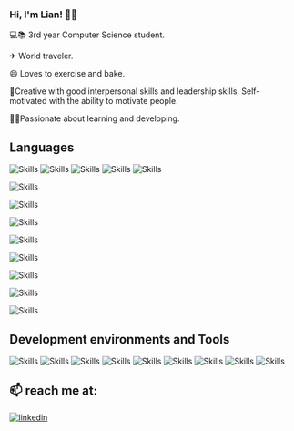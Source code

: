 ### Hi, I'm Lian! 👋🏻

💻📚 3rd year Computer Science student.

✈ World traveler.

😄 Loves to exercise and bake.

🦾Creative with good interpersonal skills and leadership skills, Self-motivated with the ability to motivate people.

👨‍💻Passionate about learning and developing.

## Languages

![Skills](https://www.google.com/imgres?imgurl=https%3A%2F%2Ficonape.com%2Fwp-content%2Ffiles%2Fsh%2F51404%2Fsvg%2Fc--4.svg&imgrefurl=https%3A%2F%2Ficonape.com%2Fc-logo-icon-svg-png.html&tbnid=ehRRUk7OZIwABM&vet=12ahUKEwjS9vnW-MP3AhWdwLsIHbtLAoQQMygAegUIARCyAQ..i&docid=GiIB5Oyr3GUqCM&w=2500&h=2500&q=c%23%20logo&hl=iw&ved=2ahUKEwjS9vnW-MP3AhWdwLsIHbtLAoQQMygAegUIARCyAQ)
![Skills](https://camo.githubusercontent.com/89f156f686927710b07702353a333436140ec83bd18cb8d3a851578045551f35/68747470733a2f2f63646e2d69636f6e732d706e672e666c617469636f6e2e636f6d2f3132382f363133322f363133323232322e706e67)
![Skills](https://camo.githubusercontent.com/021d8f04162100b1a42194c0b7a9de0ec99c6b484a7ad9711dc9b3f563744f06/68747470733a2f2f63646e2d69636f6e732d706e672e666c617469636f6e2e636f6d2f3132382f333630302f333630303931322e706e67)
![Skills](https://camo.githubusercontent.com/93628baa0ee70f6279f1b9d89cb86c3d4be707798b318768e1b0333f3b1749c3/68747470733a2f2f63646e2d69636f6e732d706e672e666c617469636f6e2e636f6d2f3132382f353936382f353936383236372e706e67)
![Skills](https://camo.githubusercontent.com/e17f27ccb104b1ee595bb3c320eaf9ab8d0b1767969bc204fb7813db450ebd8f/68747470733a2f2f696d672e69636f6e73382e636f6d2f636f6c6f722f34382f3030303030302f707974686f6e2d2d76322e706e67)

![Skills](https://upload.wikimedia.org/wikipedia/commons/thumb/d/d5/CSS3_logo_and_wordmark.svg/250px-CSS3_logo_and_wordmark.svg.png)

![Skills](https://upload.wikimedia.org/wikipedia/en/thumb/3/30/Java_programming_language_logo.svg/1200px-Java_programming_language_logo.svg.png)

![Skills](https://res.cloudinary.com/practicaldev/image/fetch/s--KeoWS_Ah--/c_imagga_scale,f_auto,fl_progressive,h_900,q_auto,w_1600/https://cdn-images-1.medium.com/max/640/1%2ASL4sWHdjGR3vo0x5ta3xfw.jpeg)

![Skills](https://process.fs.teachablecdn.com/ADNupMnWyR7kCWRvm76Laz/resize=width:705/https://www.filepicker.io/api/file/zIGrLo71TVNe9U9ymo3C)

![Skills](https://upload.wikimedia.org/wikipedia/commons/thumb/9/93/MongoDB_Logo.svg/2560px-MongoDB_Logo.svg.png)

![Skills](https://user-images.githubusercontent.com/29712634/81721690-e2fb5d80-9445-11ea-8602-4b2294c964f3.png)

![Skills](https://upload.wikimedia.org/wikipedia/commons/thumb/d/d9/Node.js_logo.svg/1200px-Node.js_logo.svg.png)

![Skills](https://miro.medium.com/max/1400/1*i2fRBk3GsYLeUk_Rh7AzHw.png)


## Development environments and Tools
 
![Skills](https://unity.com/logo-unity-web.png)
![Skills](https://avatars.githubusercontent.com/u/1089146?s=280&v=4)
![Skills](https://www.wizcase.com/wp-content/uploads/2021/05/visual-studio-logo.jpeg)
![Skills](https://res.cloudinary.com/canonical/image/fetch/f_auto,q_auto,fl_sanitize,c_fill,w_720/https://ubuntu.com/wp-content/uploads/c9f4/visualstudio_code-card.png)
![Skills](https://miro.medium.com/max/730/1*20hS5w0ENZraHIzP0y4lpA.png)
![Skills](https://www.xda-developers.com/files/2018/03/android-studio-logo.png)
![Skills](https://ih1.redbubble.net/image.2577683394.0899/st,small,507x507-pad,600x600,f8f8f8.u1.jpg)
![Skills](https://www.peres-center.org/media/2571/monday.png)
![Skills](https://aidanfinn.com/wp-content/uploads/2022/01/GitHub-logo.png)



## 📫 reach me at:
[![linkedin](https://img.shields.io/badge/linkedin-0A66C2?style=for-the-badge&logo=linkedin&logoColor=white)](http://www.linkedin.com/in/lian-nidam)

